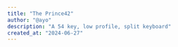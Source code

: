 ```yaml
---
title: "The Prince42"
author: "@ayo"
description: "A 54 key, low profile, split keyboard"
created_at: "2024-06-27"
---
```

